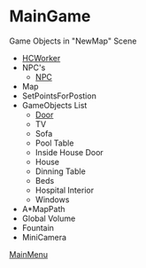 # MainGame 
Game Objects in "NewMap" Scene
* [HCWorker](./HCWorker)
* NPC's
  * [NPC](https://hackmd.io/qzM1DfIqTUG0p-LqxsBmDg#NPC)
* Map
* SetPointsForPostion
* GameObjects List
  * [Door](./HCWorker)
  * TV
  * Sofa
  * Pool Table
  * Inside House Door
  * House
  * Dinning Table
  * Beds
  * Hospital Interior
  * Windows
* A*MapPath
* Global Volume
* Fountain
* MiniCamera

[MainMenu](https://)